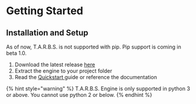 # Getting Started

## Installation and Setup

As of now, T.A.R.B.S. is not supported with pip. Pip support is coming in beta 1.0.

1. Download the latest release [here](https://github.com/tman540/T.A.R.B.S.-Engine/releases)
2. Extract the engine to your project folder
3. Read the [Quickstart ](https://github.com/tman540/T.A.R.B.S.-Engine/blob/master/home/quickstart-guide.md)guide or reference the documentation

{% hint style="warning" %}
T.A.R.B.S. Engine is only supported in python 3 or above. You cannot use python 2 or below.
{% endhint %}

